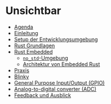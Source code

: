 # Unsichtbar

- [Agenda](./agenda.md)
- [Einleitung](./einleitung.md)
- [Setup der Entwicklungsumgebung](./setup.md)
- [Rust Grundlagen](./rust-grundlagen.md)
- [Rust Embedded](./rust-embedded.md)
  - [`no_std`-Umgebung]()
  - [Architektur von Embedded Rust](./rust-embedded-architecture-pico.md)
- [Praxis](./praxis.md)
- [Blinky](./blinky.md)
- [General Purpose Input/Output (GPIO)](./gpio.md)
- [Analog-to-digital converter
 (ADC)](./adc.md)
- [Feedback und Ausblick](./abschluss.md)
